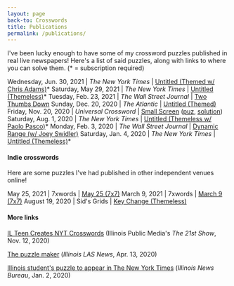 ```yaml
---
layout: page
back-to: Crosswords
title: Publications
permalink: /publications/
---
```


I've been lucky enough to have some of my crossword puzzles published in real live newspapers! Here's a list of said puzzles, along with links to where you can solve them. (* = subscription required)

Wednesday, Jun. 30, 2021 | _The New York Times_ | [Untitled (Themed w/ Chris Adams)](https://www.nytimes.com/crosswords/game/daily/2021/06/30)*
Saturday, May 29, 2021 | _The New York Times_ | [Untitled (Themeless)](https://www.nytimes.com/crosswords/game/daily/2021/05/29)*
Tuesday, Feb. 23, 2021 | _The Wall Street Journal_ | [Two Thumbs Down](https://www.wsj.com/articles/two-thumbs-down-tuesday-crossword-february-23-11614006930)
Sunday, Dec. 20, 2020 | _The Atlantic_ | [Untitled (Themed)](https://www.theatlantic.com/free-daily-crossword-puzzle/?id=atlantic_20201220&set=atlantic&puzzleType=crossword)
Friday, Nov. 20, 2020 | _Universal Crossword_ | [Small Screen](/assets/pdf/smallscreen.pdf) ([puz](/assets/puz/smallscreen.puz), [solution](/assets/pdf/smallscreensolution.pdf))
Saturday, Aug. 1, 2020 | _The New York Times_ | [Untitled (Themeless w/ Paolo Pasco)](https://www.nytimes.com/crosswords/game/daily/2020/08/01)*
Monday, Feb. 3, 2020 | _The Wall Street Journal_ | [Dynamic Range (w/ Joey Swidler)](https://blogs.wsj.com/puzzle/2020/02/03/dynamic-range-monday-crossword-february-3/)
Saturday, Jan. 4, 2020 | _The New York Times_ | [Untitled (Themeless)](https://www.nytimes.com/crosswords/game/daily/2020/01/04)*

#### Indie crosswords

Here are some puzzles I've had published in other independent venues online!

May 25, 2021 | 7xwords | [May 25 (7x7)](https://www.7xwords.com/daily/05/05-25.html)
March 9, 2021 | 7xwords | [March 9 (7x7)](https://www.7xwords.com/daily/03/03-09.html)
August 19, 2020 | Sid's Grids | [Key Change (Themeless)](https://www.sidsgrids.com/post/puzzle-43-key-change-themeless-by-adam-aaronson)

#### More links

[IL Teen Creates NYT Crosswords](https://will.illinois.edu/21stshow/story/il-teen-creates-nyt-crosswords) (Illinois Public Media's _The 21st Show_, Nov. 12, 2020)

[The puzzle maker](https://las.illinois.edu/news/2020-04-13/puzzle-maker) (_Illinois LAS News_, Apr. 13, 2020)

[Illinois student's puzzle to appear in The New York Times](https://news.illinois.edu/view/6367/805278) (_Illinois News Bureau_, Jan. 2, 2020)